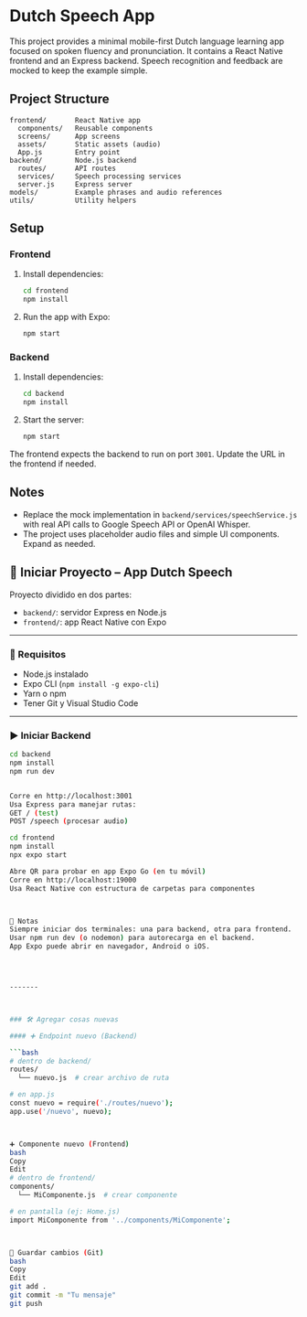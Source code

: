 # Dutch Speech App

This project provides a minimal mobile-first Dutch language learning app focused on spoken fluency and pronunciation. It contains a React Native frontend and an Express backend. Speech recognition and feedback are mocked to keep the example simple.

## Project Structure

```
frontend/       React Native app
  components/   Reusable components
  screens/      App screens
  assets/       Static assets (audio)
  App.js        Entry point
backend/        Node.js backend
  routes/       API routes
  services/     Speech processing services
  server.js     Express server
models/         Example phrases and audio references
utils/          Utility helpers
```

## Setup

### Frontend

1. Install dependencies:
   ```bash
   cd frontend
   npm install
   ```
2. Run the app with Expo:
   ```bash
   npm start
   ```

### Backend

1. Install dependencies:
   ```bash
   cd backend
   npm install
   ```
2. Start the server:
   ```bash
   npm start
   ```

The frontend expects the backend to run on port `3001`. Update the URL in the frontend if needed.

## Notes

- Replace the mock implementation in `backend/services/speechService.js` with real API calls to Google Speech API or OpenAI Whisper.
- The project uses placeholder audio files and simple UI components. Expand as needed.




## 🚀 Iniciar Proyecto – App Dutch Speech

Proyecto dividido en dos partes:

- `backend/`: servidor Express en Node.js
- `frontend/`: app React Native con Expo

---

### 🧱 Requisitos

- Node.js instalado
- Expo CLI (`npm install -g expo-cli`)
- Yarn o npm
- Tener Git y Visual Studio Code

---

### ▶️ Iniciar Backend

```bash
cd backend
npm install
npm run dev


Corre en http://localhost:3001
Usa Express para manejar rutas:
GET / (test)
POST /speech (procesar audio)

cd frontend
npm install
npx expo start

Abre QR para probar en app Expo Go (en tu móvil)
Corre en http://localhost:19000
Usa React Native con estructura de carpetas para componentes



🧠 Notas
Siempre iniciar dos terminales: una para backend, otra para frontend.
Usar npm run dev (o nodemon) para autorecarga en el backend.
App Expo puede abrir en navegador, Android o iOS.




-------



### 🛠️ Agregar cosas nuevas

#### ➕ Endpoint nuevo (Backend)

```bash
# dentro de backend/
routes/
  └── nuevo.js  # crear archivo de ruta

# en app.js
const nuevo = require('./routes/nuevo');
app.use('/nuevo', nuevo);



➕ Componente nuevo (Frontend)
bash
Copy
Edit
# dentro de frontend/
components/
  └── MiComponente.js  # crear componente

# en pantalla (ej: Home.js)
import MiComponente from '../components/MiComponente';



💾 Guardar cambios (Git)
bash
Copy
Edit
git add .
git commit -m "Tu mensaje"
git push